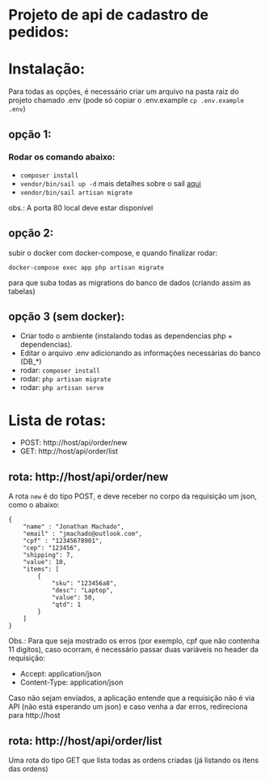 # Projeto de api de cadastro de pedidos:

# Instalação:
Para todas as opções, é necessário criar um arquivo na pasta raiz do projeto chamado .env (pode só copiar o .env.example ```cp .env.example .env```)

## opção 1:
### Rodar os comando abaixo:
- ```composer install```
- ```vendor/bin/sail up -d``` mais detalhes sobre o sail [aqui](https://laravel.com/docs/8.x/sail)
- ```vendor/bin/sail artisan migrate```

obs.: A porta 80 local deve estar disponível

## opção 2:
subir o docker com docker-compose, e quando finalizar rodar:

```docker-compose exec app php artisan migrate```

para que suba todas as migrations do banco de dados (criando assim as tabelas)

## opção 3 (sem docker):
- Criar todo o ambiente (instalando todas as dependencias php + dependencias).
- Editar o arquivo .env adicionando as informações necessárias do banco (DB_*)
- rodar: ```composer install```
- rodar: ```php artisan migrate```
- rodar: ```php artisan serve```

# Lista de rotas:
- POST: http://host/api/order/new
- GET: http://host/api/order/list

## rota: http://host/api/order/new
A rota ```new``` é do tipo POST, e deve receber no corpo da requisição um json, como o abaixo:
```
{
    "name" : "Jonathan Machado",
    "email" : "jmachado@outlook.com",
    "cpf" : "12345678901",
    "cep": "123456",
    "shipping": 7,
    "value": 10,
    "items": [
        {
            "sku": "123456a8",
            "desc": "Laptop",
            "value": 50,
            "qtd": 1
        }
    ]
}
```
Obs.: Para que seja mostrado os erros (por exemplo, cpf que não contenha 11 digitos), caso ocorram, é necessário passar duas variáveis no header da requisição:
- Accept: application/json
- Content-Type: application/json

Caso não sejam enviados, a aplicação entende que a requisição não é via API (não está esperando um json) e caso venha a dar erros, redireciona para http://host

## rota: http://host/api/order/list
Uma rota do tipo GET que lista todas as ordens criadas (já listando os itens das ordens)

